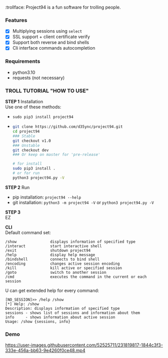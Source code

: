 :trollface: Project94 is a fun software for trolling people.


### Features
- [X] Multiplying sessions using `select`
- [X] SSL support + client certificate verify
- [X] Support both reverse and bind shells
- [X] Cli interface commands autocompletion

### Requirements
- python3.10
- requests (not necessary)

### TROLL TUTORIAL "HOW TO USE"
**STEP 1** Installation  
Use one of these methods:
- `sudo pip3 install project94`
- ```bash
  git clone https://github.com/d35ync/project94.git
  cd project94
  ### Stable
  git checkout v1.0
  ### Unstable
  git checkout dev
  ### Or keep on master for 'pre-release'
  
  # for install  
  sudo pip3 install .
  # or for run
  python3 project94.py -V
  ```

**STEP 2** Run  
- pip installation: `project94 --help`
- git installation: `python3 -m project94 -V` or `python3 project94.py -V`

**STEP 3**  
EZ


**CLI**  
Default command set:
```
/show               displays information of specified type
/interact           start interactive shell
/exit               shutdown project94
/help               display help message
/bindshell          connects to bind shell
/encoding           changes active session encoding
/kill               kill active or specified session
/goto               switch to another session
/cmd                executes the command in the current or each session
```

U can get extended help for every command:
```
[NO_SESSION]>> /help /show
[*] Help: /show
Description: displays information of specified type
sessions - shows list of sessions and information about them
info     - shows information about active session
Usage: /show {sessions, info}
```

### Demo

https://user-images.githubusercontent.com/52525711/231819817-1844c3f3-333e-456a-bb63-9e4260f0ce48.mp4
